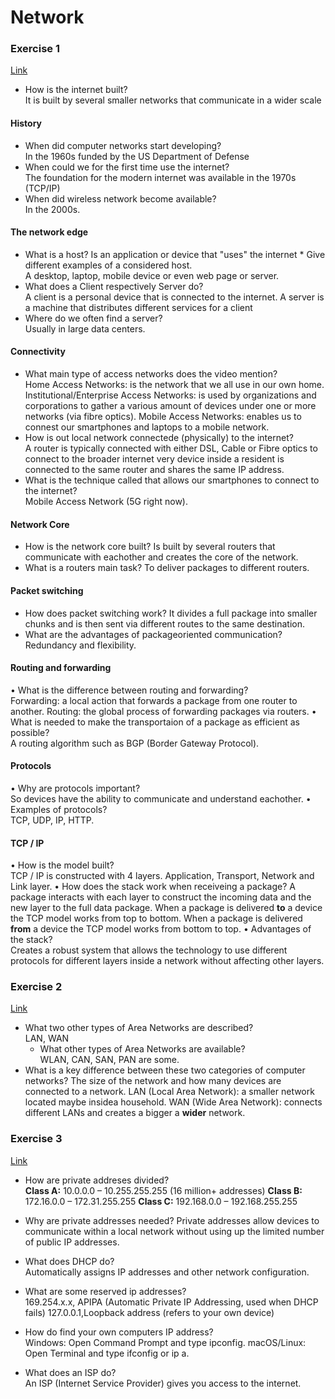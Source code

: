# Network 
### Exercise 1
[Link](https://www.youtube.com/watch?v=sMHzfigUxz4)
* How is the internet built?  
    It is built by several smaller networks that communicate in a wider scale

#### History
* When did computer networks start developing?  
    In the 1960s funded by the US Department of Defense
* When could we for the first time use the internet?   
    The foundation for the modern internet was available in the 1970s (TCP/IP)
* When did wireless network become available?    
    In the 2000s.

#### The network edge
* What is a host? 
    Is an application or device that "uses" the internet 
        * Give different examples of a considered host.  
        A desktop, laptop, mobile device or even web page or server.
* What does a Client respectively Server do?  
    A client is a personal device that is connected to the internet.
    A server is a machine that distributes different services for a client 
* Where do we often find a server?  
    Usually in large data centers.

#### Connectivity
* What main type of access networks does the video mention?  
    Home Access Networks: is the network that we all use in our own home.
    Institutional/Enterprise Access Networks: is used by organizations and corporations to gather a various amount of devices under one or more networks (via fibre optics). 
    Mobile Access Networks: enables us to connest our smartphones and laptops to a mobile network.  
* How is out local network connectede (physically) to the internet?  
    A router is typically connected with either DSL, Cable or Fibre optics to connect to the broader internet very device inside a resident is connected to the same router and shares the same IP address.  
* What is the technique called that allows our smartphones to connect to the internet?    
    Mobile Access Network (5G right now).  

#### Network Core
* How is the network core built? 
    Is built by several routers that communicate with eachother and creates the core of the network.
* What is a routers main task?
    To deliver packages to different routers.
#### Packet switching 
* How does packet switching work?
    It divides a full package into smaller chunks and is then sent via different routes to the same destination.
* What are the advantages of packageoriented communication?  
    Redundancy and flexibility.

#### Routing and forwarding 
• What is the difference between routing and forwarding?  
    Forwarding: a local action that forwards a package from one router to another.
    Routing: the global process of forwarding packages via routers.
• What is needed to make the transportaion of a package as efficient as possible?    
    A routing algorithm such as BGP (Border Gateway Protocol).

#### Protocols
• Why are protocols important?    
    So devices have the ability to communicate and understand eachother.
• Examples of protocols?  
    TCP, UDP, IP, HTTP.

#### TCP / IP
• How is the model built?    
    TCP / IP is constructed with 4 layers. Application, Transport, Network and Link layer.
• How does the stack work when receiveing a package?
    A package interacts with each layer to construct the incoming data and the new layer to the full data package.
    When a package is delivered **to** a device the TCP model works from top to bottom.
    When a package is delivered **from** a device the TCP model works from bottom to top. 
• Advantages of the stack?    
    Creates a robust system that allows the technology to use different protocols for different layers inside a network without affecting other layers.

### Exercise 2
[Link](https://www.lifewire.com/lans-wans-and-other-area-networks-817376)
* What two other types of Area Networks are described?   
    LAN, WAN
    * What other types of Area Networks are available?  
        WLAN, CAN, SAN, PAN are some.
* What is a key difference between these two categories of computer networks? 
    The size of the network and how many devices are connected to a network.
    LAN (Local Area Network): a smaller network located maybe insidea household.
    WAN (Wide Area Network): connects different LANs and creates a bigger a **wider** network.

### Exercise 3
[Link](https://www.lifewire.com/what-is-a-private-ip-address-2625970)
* How are private addreses divided?  
    **Class A:** 10.0.0.0 – 10.255.255.255 (16 million+ addresses)
    **Class B:** 172.16.0.0 – 172.31.255.255
    **Class C:** 192.168.0.0 – 192.168.255.255

* Why are private addresses needed? 
    Private addresses allow devices to communicate within a local network without using up the limited number of public IP addresses.

* What does DHCP do?  
    Automatically assigns IP addresses and other network configuration.

* What are some reserved ip addresses?    
    169.254.x.x, APIPA (Automatic Private IP Addressing, used when DHCP fails)
    127.0.0.1,Loopback address (refers to your own device)
    
* How do find your own computers IP address?  
    Windows: Open Command Prompt and type ipconfig.
    macOS/Linux: Open Terminal and type ifconfig or ip a.
* What does an ISP do?    
    An ISP (Internet Service Provider) gives you access to the internet.
